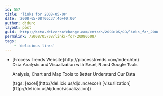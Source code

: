 ```yaml
---
id: 557
title: 'links for 2008-05-08'
date: '2008-05-08T05:37:46+00:00'
author: djdunc
layout: post
guid: 'http://beta.driversofchange.com/emtech/2008/05/08/links_for_20080508/'
permalink: /2008/05/08/links-for-20080508/
tags:
    - 'delicious links'
---
```


- <div class="delicious-link">[Process Trends Website](http://processtrends.com/index.htm)</div><div class="delicious-extended">Data Analysis and Visualization with Excel, R and Google Tools
    
    Analysis, Chart and Map Tools to Better Understand Our Data
    
    </div><div class="delicious-tags">(tags: [excel](http://del.icio.us/djdunc/excel) [visualization](http://del.icio.us/djdunc/visualization))</div>